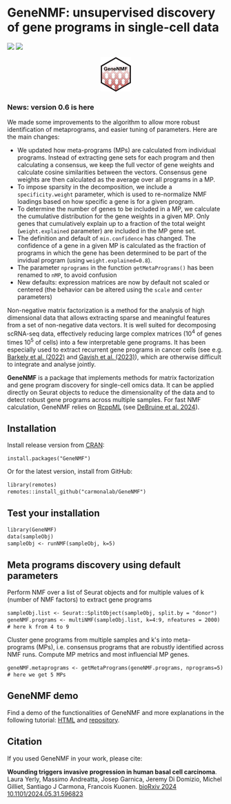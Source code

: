 # GeneNMF: unsupervised discovery of gene programs in single-cell data

[![](https://cranlogs.r-pkg.org/badges/GeneNMF)](https://cran.r-project.org/package=GeneNMF)
[![](https://cranlogs.r-pkg.org/badges/grand-total/GeneNMF)](https://cran.r-project.org/package=GeneNMF)


<p align="center">
  <img height="80" src="inst/RSticker_GeneNMF.png">
</p>

### News: version 0.6 is here

We made some improvements to the algorithm to allow more robust identification of metaprograms, and easier tuning of parameters. Here are the main changes:
* We updated how meta-programs (MPs) are calculated from individual programs. Instead of extracting gene sets for each program and then calculating a consensus, we keep the full vector of gene weights and calculate cosine similarities between the vectors. Consensus gene weights are then calculated as the average over all programs in a MP. 
* To impose sparsity in the decomposition, we include a `specificity.weight` parameter, which is used to re-normalize NMF loadings based on how specific a gene is for a given program. 
* To determine the number of genes to be included in a MP, we calculate the cumulative distribution for the gene weights in a given MP. Only genes that cumulatively explain up to a fraction of the total weight (`weight.explained` parameter) are included in the MP gene set.
* The definition and default of `min.confidence` has changed. The confidence of a gene in a given MP is calculated as the fraction of programs in which the gene has been determined to be part of the invidual program (using `weight.explained=0.8`).
* The parameter `nprograms` in the function `getMetaPrograms()` has been renamed to `nMP`, to avoid confusion
* New defaults: expression matrices are now by default not scaled or centered (the behavior can be altered using the `scale` and `center` parameters)


Non-negative matrix factorization is a method for the analysis of high dimensional data that allows extracting sparse and meaningful features from a set of non-negative data vectors. It is well suited for decomposing scRNA-seq data, effectively reducing large complex matrices ($10^4$ of genes times $10^5$ of cells) into a few interpretable gene programs. It has been especially used to extract recurrent gene programs in cancer cells (see e.g. [Barkely et al. (2022)](https://www.nature.com/articles/s41588-022-01141-9) and [Gavish et al. (2023)](https://www.nature.com/articles/s41586-023-06130-4)), which are otherwise difficult to integrate and analyse jointly.

**GeneNMF** is a package that implements methods for matrix factorization and gene program discovery for single-cell omics data. It can be applied directly on Seurat objects to reduce the dimensionality of the data and to detect robust gene programs across multiple samples. For fast NMF calculation, GeneNMF relies on [RcppML](https://github.com/zdebruine/RcppML) (see [DeBruine et al. 2024](https://www.biorxiv.org/content/10.1101/2021.09.01.458620v2.full)).

## Installation
Install release version from [CRAN](https://CRAN.R-project.org/package=GeneNMF):
```{r}
install.packages("GeneNMF")
```
Or for the latest version, install from GitHub:
```{r}
library(remotes)
remotes::install_github("carmonalab/GeneNMF")
```

## Test your installation
```{r}
library(GeneNMF)
data(sampleObj)
sampleObj <- runNMF(sampleObj, k=5)
```

## Meta programs discovery using default parameters

Perform NMF over a list of Seurat objects and for multiple values of k (number of NMF factors) to extract gene programs
```{r}
sampleObj.list <- Seurat::SplitObject(sampleObj, split.by = "donor")
geneNMF.programs <- multiNMF(sampleObj.list, k=4:9, nfeatures = 2000) # here k from 4 to 9
```
Cluster gene programs from multiple samples and k's into meta-programs (MPs), i.e. consensus programs that are robustly identified across NMF runs. Compute MP metrics and most influencial MP genes.
```{r}
geneNMF.metaprograms <- getMetaPrograms(geneNMF.programs, nprograms=5) # here we get 5 MPs
```

## GeneNMF demo
Find a demo of the functionalities of GeneNMF and more explanations in the following tutorial: [HTML](https://carmonalab.github.io/GeneNMF.demo/NMF_demo_PBMC.html) and [repository](https://github.com/carmonalab/GeneNMF.demo).

## Citation

If you used GeneNMF in your work, please cite:

**Wounding triggers invasive progression in human basal cell carcinoma**. Laura Yerly, Massimo Andreatta, Josep Garnica, Jeremy Di Domizio, Michel Gilliet, Santiago J Carmona, Francois Kuonen. [bioRxiv 2024 10.1101/2024.05.31.596823](https://doi.org/10.1101/2024.05.31.596823)

